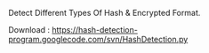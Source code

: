 Detect Different Types Of Hash & Encrypted Format.<br>

Download : <a href='https://hash-detection-program.googlecode.com/svn/HashDetection.py'>https://hash-detection-program.googlecode.com/svn/HashDetection.py</a>